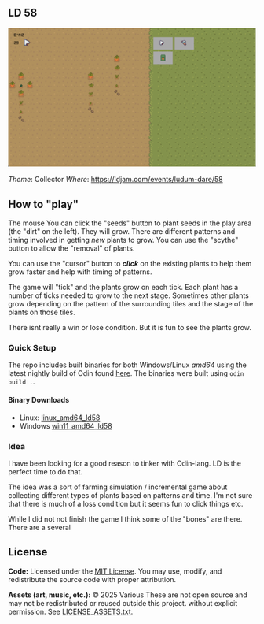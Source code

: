 ## LD 58

![image](./cover.png)

_Theme_: Collector
_Where_: https://ldjam.com/events/ludum-dare/58

## How to "play"

The mouse You can click the "seeds" button to plant seeds in the play area (the "dirt" on the left). They will grow. There are different patterns and timing involved in getting _new_ plants to grow. You can use the "scythe" button to allow the "removal" of plants.

You can use the "cursor" button to _**click**_ on the existing plants to help them grow faster and help with timing of patterns.

The game will "tick" and the plants grow on each tick. Each plant has a number of ticks needed to grow to the next stage. Sometimes other plants grow depending on the pattern of the surrounding tiles and the stage of the plants on those tiles.

There isnt really a win or lose condition. But it is fun to see the plants grow.

### Quick Setup

The repo includes built binaries for both Windows/Linux _amd64_ using the latest nightly build of Odin found [here](https://github.com/odin-lang/Odin/releases). The binaries were built using `odin build .`.

#### Binary Downloads

- Linux: [linux_amd64_ld58](./bin/linux_amd64_ld58)
- Windows [win11_amd64_ld58](./bin/win11_amd64_ld58.exe)

### Idea

I have been looking for a good reason to tinker with Odin-lang. LD is the perfect time to do that.

The idea was a sort of farming simulation / incremental game about collecting different types of plants based on patterns and time. I'm not sure that there is much of a loss condition but it seems fun to click things etc.

While I did not not finish the game I think some of the "bones" are there. There are a several

## License

**Code:** Licensed under the [MIT License](./LICENSE_CODE.txt).
You may use, modify, and redistribute the source code with proper attribution.

**Assets (art, music, etc.):** © 2025 Various
These are not open source and may not be redistributed or reused outside this project.
without explicit permission. See [LICENSE_ASSETS.txt](./LICENSE_ASSETS.txt).
